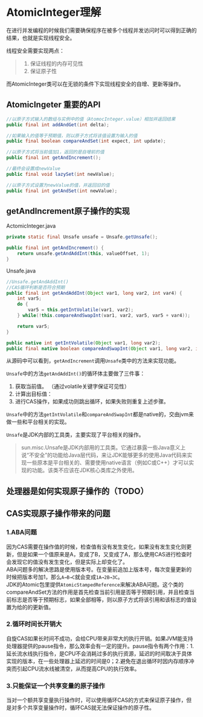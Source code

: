 # AtomicInteger理解

在进行并发编程的时候我们需要确保程序在被多个线程并发访问时可以得到正确的结果，也就是实现线程安全。

线程安全需要实现两点：
> 1. 保证线程的内存可见性
> 2. 保证原子性

而AtomicInteger类可以在无锁的条件下实现线程安全的自增、更新等操作。

## AtomicIngeter 重要的API
```java
//以原子方式输入的数组与实例中的值（AtomocInteger.value）相加并返回结果
public final int addAndGet(int delta);

//如果输入的值等于预期值，则以原子方式将该值设置为输入的值
public final boolean compareAndSet(int expect, int update);

//以原子方式将当前值加1，返回的是自增前的值
public final int getAndIncrement();

//最终会设置成newValue
public final void lazySet(int newValue);

//以原子方式设置为newValue的值，并返回旧的值
public final int getAndSet(int newValue);
```

## getAndIncrement原子操作的实现
ActomicInteger.java
```java
private static final Unsafe unsafe = Unsafe.getUnsafe();

public final int getAndIncrement() {
    return unsafe.getAndAddInt(this, valueOffset, 1);
}
```
Unsafe.java
```java
//Unsafe.getAndAddInt()
//CAS循环判断是否符合预期
public final int getAndAddInt(Object var1, long var2, int var4) {
    int var5;
    do {
        var5 = this.getIntVolatile(var1, var2);
    } while(!this.compareAndSwapInt(var1, var2, var5, var5 + var4));

    return var5;
}

public native int getIntVolatile(Object var1, long var2);
public final native boolean compareAndSwapInt(Object var1, long var2, int var4, int var5);
```
从源码中可以看到，`getAndIncrement`调用`Unsafe`类中的方法来实现功能。   

`Unsafe`中的方法`getAndAddInt()`的循环体主要做了三件事：
1. 获取当前值。 （通过volatile关键字保证可见性）
2. 计算出目标值：
3. 进行CAS操作，如果成功则跳出循环，如果失败则重复上述步骤。     


`Unsafe`中的方法`getIntVolatile`和`compareAndSwapInt`都是native的，交由jvm来做一些和平台相关的实现。

`Unsafe`是JDK内部的工具类，主要实现了平台相关的操作。

> sun.misc.Unsafe是JDK内部用的工具类。它通过暴露一些Java意义上说“不安全”的功能给Java层代码，来让JDK能够更多的使用Java代码来实现一些原本是平台相关的、需要使用native语言（例如C或C++）才可以实现的功能。该类不应该在JDK核心类库之外使用。


## 处理器是如何实现原子操作的（TODO）

## CAS实现原子操作带来的问题
### 1.ABA问题
因为CAS需要在操作值的时候，检查值有没有发生变化，如果没有发生变化则更新，但是如果一个值原来是A，变成了B，又变成了A，那么使用CAS进行检查时会发现它的值没有发生变化，但是实际上却变化了。   
ABA问题多的解决思路是使用版本号。在变量前追加上版本号，每次变量更新的时候把版本号加1，那么`A→B→C`就会变成`1A→2B→3C`。         
JDK的Atomic包里提供`AtomicStampedReference`来解决ABA问题。这个类的compareAndSet方法的作用是首先检查当前引用是否等于预期引用，并且检查当前标志是否等于预期标志，如果全部相等，则以原子方式将该引用和该标志的值设置为给的的更新值。

### 2.循环时间长开销大
自旋CAS如果长时间不成功，会给CPU带来非常大的执行开销。如果JVM能支持处理器提供的pause指令，那么效率会有一定的提升。pause指令有两个作用：1.延长流水线执行指令，是CPU不会消耗过多的执行资源，延迟的时间取决于具体实现的版本，在一些处理器上延迟的时间是0；2.避免在退出循环时因内存顺序冲突而引起CPU流水线被清空，从而提高CPU的执行效率。

### 3.只能保证一个共享变量的原子操作
当对一个额共享变量执行操作时，可以使用循环CAS的方式来保证原子操作，但是对多个共享变量操作时，循环CAS就无法保证操作的原子性。
